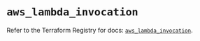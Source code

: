 # `aws_lambda_invocation`

Refer to the Terraform Registry for docs: [`aws_lambda_invocation`](https://registry.terraform.io/providers/hashicorp/aws/6.10.0/docs/resources/lambda_invocation).
